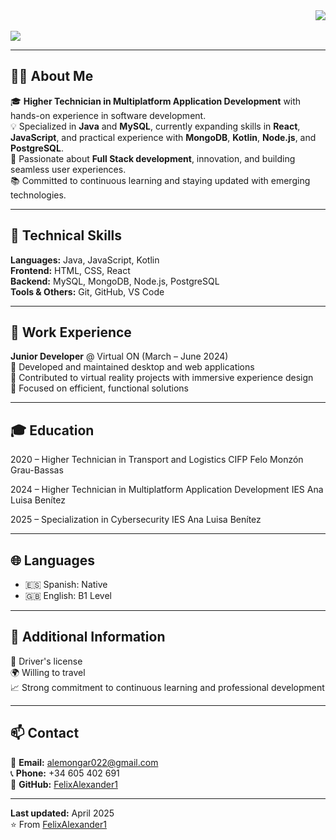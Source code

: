 <div align="right">
<a href="https://github.com/FelixAlexander1">
<img src="https://visitor-badge.laobi.icu/badge?page_id=FelixAlexander1.FelixAlexander1&left_color=gray&right_color=blue&left_text=Visitors">
</a>
</div>

<br>

<img src="https://readme-typing-svg.herokuapp.com/?font=Roboto&weight=900&size=40=true&vCenter=true&width=500&height=70&duration=4000&color=B3B3B3&lines=Hi👋;+I'm+Alexander+Montesdeoca!" />

---

## 👨‍💻 About Me

🎓 **Higher Technician in Multiplatform Application Development** with hands-on experience in software development.  
💡 Specialized in **Java** and **MySQL**, currently expanding skills in **React**, **JavaScript**, and practical experience with **MongoDB**, **Kotlin**, **Node.js**, and **PostgreSQL**.  
🚀 Passionate about **Full Stack development**, innovation, and building seamless user experiences.  
📚 Committed to continuous learning and staying updated with emerging technologies.

---

## 🧠 Technical Skills

**Languages:** Java, JavaScript, Kotlin  
**Frontend:** HTML, CSS, React  
**Backend:** MySQL, MongoDB, Node.js, PostgreSQL  
**Tools & Others:** Git, GitHub, VS Code  

---

## 💼 Work Experience

**Junior Developer** @ Virtual ON (March – June 2024)  
🔹 Developed and maintained desktop and web applications  
🔹 Contributed to virtual reality projects with immersive experience design  
🔹 Focused on efficient, functional solutions  

---

## 🎓 Education

2020 – Higher Technician in Transport and Logistics
CIFP Felo Monzón Grau-Bassas

2024 – Higher Technician in Multiplatform Application Development
IES Ana Luisa Benítez

2025 – Specialization in Cybersecurity
IES Ana Luisa Benítez

---

## 🌐 Languages

- 🇪🇸 Spanish: Native  
- 🇬🇧 English: B1 Level  

---

## 🧾 Additional Information

🚗 Driver's license  
🌍 Willing to travel  
📈 Strong commitment to continuous learning and professional development  

---

## 📫 Contact

📧 **Email:** alemongar022@gmail.com  
📞 **Phone:** +34 605 402 691  
🔗 **GitHub:** [FelixAlexander1](https://github.com/FelixAlexander1)

---

**Last updated:** April 2025  
⭐️ From [FelixAlexander1](https://github.com/FelixAlexander1)
